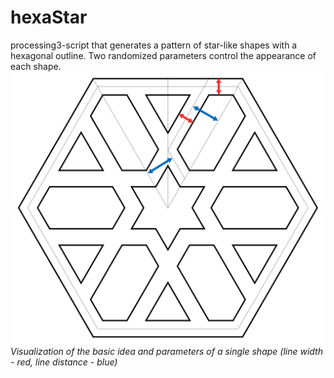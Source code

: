 # hexaStar
processing3-script that generates a pattern of star-like shapes with a hexagonal outline. Two randomized parameters control the appearance of each shape.
<img src="parameterVisualization.svg" height="50%" />
*Visualization of the basic idea and parameters of a single shape (line width - red, line distance - blue)*

